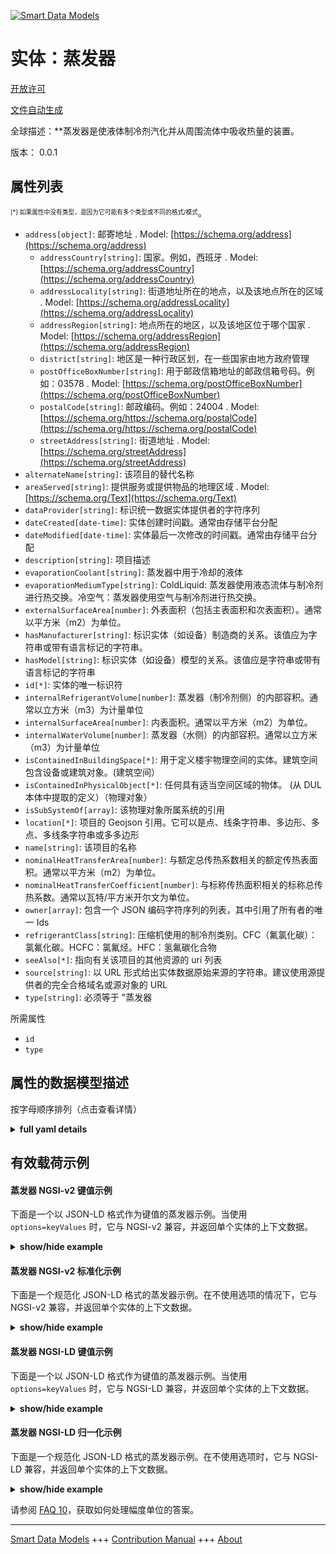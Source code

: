 <!-- 10-Header -->  
[![Smart Data Models](https://smartdatamodels.org/wp-content/uploads/2022/01/SmartDataModels_logo.png "Logo")](https://smartdatamodels.org)  
实体：蒸发器  
======<!-- /10-Header -->  
<!-- 15-License -->  
[开放许可](https://github.com/smart-data-models//dataModel.S4BLDG/blob/master/Evaporator/LICENSE.md)  
[文件自动生成](https://docs.google.com/presentation/d/e/2PACX-1vTs-Ng5dIAwkg91oTTUdt8ua7woBXhPnwavZ0FxgR8BsAI_Ek3C5q97Nd94HS8KhP-r_quD4H0fgyt3/pub?start=false&loop=false&delayms=3000#slide=id.gb715ace035_0_60)  
<!-- /15-License -->  
<!-- 20-Description -->  
全球描述：**蒸发器是使液体制冷剂汽化并从周围流体中吸收热量的装置。  
版本： 0.0.1  
<!-- /20-Description -->  
<!-- 30-PropertiesList -->  

## 属性列表  

<sup><sub>[*] 如果属性中没有类型，是因为它可能有多个类型或不同的格式/模式</sub></sup>。  
- `address[object]`: 邮寄地址  . Model: [https://schema.org/address](https://schema.org/address)	- `addressCountry[string]`: 国家。例如，西班牙  . Model: [https://schema.org/addressCountry](https://schema.org/addressCountry)  
	- `addressLocality[string]`: 街道地址所在的地点，以及该地点所在的区域  . Model: [https://schema.org/addressLocality](https://schema.org/addressLocality)  
	- `addressRegion[string]`: 地点所在的地区，以及该地区位于哪个国家  . Model: [https://schema.org/addressRegion](https://schema.org/addressRegion)  
	- `district[string]`: 地区是一种行政区划，在一些国家由地方政府管理    
	- `postOfficeBoxNumber[string]`: 用于邮政信箱地址的邮政信箱号码。例如：03578  . Model: [https://schema.org/postOfficeBoxNumber](https://schema.org/postOfficeBoxNumber)  
	- `postalCode[string]`: 邮政编码。例如：24004  . Model: [https://schema.org/https://schema.org/postalCode](https://schema.org/https://schema.org/postalCode)  
	- `streetAddress[string]`: 街道地址  . Model: [https://schema.org/streetAddress](https://schema.org/streetAddress)  
- `alternateName[string]`: 该项目的替代名称  - `areaServed[string]`: 提供服务或提供物品的地理区域  . Model: [https://schema.org/Text](https://schema.org/Text)- `dataProvider[string]`: 标识统一数据实体提供者的字符序列  - `dateCreated[date-time]`: 实体创建时间戳。通常由存储平台分配  - `dateModified[date-time]`: 实体最后一次修改的时间戳。通常由存储平台分配  - `description[string]`: 项目描述  - `evaporationCoolant[string]`: 蒸发器中用于冷却的液体  - `evaporationMediumType[string]`: ColdLiquid: 蒸发器使用液态流体与制冷剂进行热交换。冷空气：蒸发器使用空气与制冷剂进行热交换。  - `externalSurfaceArea[number]`: 外表面积（包括主表面积和次表面积）。通常以平方米（m2）为单位。  - `hasManufacturer[string]`: 标识实体（如设备）制造商的关系。该值应为字符串或带有语言标记的字符串。  - `hasModel[string]`: 标识实体（如设备）模型的关系。该值应是字符串或带有语言标记的字符串  - `id[*]`: 实体的唯一标识符  - `internalRefrigerantVolume[number]`: 蒸发器（制冷剂侧）的内部容积。通常以立方米（m3）为计量单位  - `internalSurfaceArea[number]`: 内表面积。通常以平方米（m2）为单位。  - `internalWaterVolume[number]`: 蒸发器（水侧）的内部容积。通常以立方米（m3）为计量单位  - `isContainedInBuildingSpace[*]`: 用于定义楼宇物理空间的实体。建筑空间包含设备或建筑对象。(建筑空间）  - `isContainedInPhysicalObject[*]`: 任何具有适当空间区域的物体。  (从 DUL 本体中提取的定义）（物理对象）  - `isSubSystemOf[array]`: 该物理对象所属系统的引用  - `location[*]`: 项目的 Geojson 引用。它可以是点、线条字符串、多边形、多点、多线条字符串或多多边形  - `name[string]`: 该项目的名称  - `nominalHeatTransferArea[number]`: 与额定总传热系数相关的额定传热表面积。通常以平方米（m2）为单位。  - `nominalHeatTransferCoefficient[number]`: 与标称传热面积相关的标称总传热系数。通常以瓦特/平方米开尔文为单位。  - `owner[array]`: 包含一个 JSON 编码字符序列的列表，其中引用了所有者的唯一 Ids  - `refrigerantClass[string]`: 压缩机使用的制冷剂类别。CFC（氟氯化碳）：氯氟化碳。HCFC：氯氟烃。HFC：氢氟碳化合物  - `seeAlso[*]`: 指向有关该项目的其他资源的 uri 列表  - `source[string]`: 以 URL 形式给出实体数据原始来源的字符串。建议使用源提供者的完全合格域名或源对象的 URL  - `type[string]`: 必须等于 "蒸发器  <!-- /30-PropertiesList -->  
<!-- 35-RequiredProperties -->  
所需属性  
- `id`  - `type`  <!-- /35-RequiredProperties -->  
<!-- 40-RequiredProperties -->  
<!-- /40-RequiredProperties -->  
<!-- 50-DataModelHeader -->  
## 属性的数据模型描述  
按字母顺序排列（点击查看详情）  
<!-- /50-DataModelHeader -->  
<!-- 60-ModelYaml -->  
<details><summary><strong>full yaml details</strong></summary>    
```yaml  
Evaporator:    
  description: An evaporator is a device in which a liquid refrigerent is vaporized and absorbs heat from the surrounding fluid.    
  properties:    
    address:    
      description: The mailing address    
      properties:    
        addressCountry:    
          description: 'The country. For example, Spain'    
          type: string    
          x-ngsi:    
            model: https://schema.org/addressCountry    
            type: Property    
        addressLocality:    
          description: 'The locality in which the street address is, and which is in the region'    
          type: string    
          x-ngsi:    
            model: https://schema.org/addressLocality    
            type: Property    
        addressRegion:    
          description: 'The region in which the locality is, and which is in the country'    
          type: string    
          x-ngsi:    
            model: https://schema.org/addressRegion    
            type: Property    
        district:    
          description: 'A district is a type of administrative division that, in some countries, is managed by the local government'    
          type: string    
          x-ngsi:    
            type: Property    
        postOfficeBoxNumber:    
          description: 'The post office box number for PO box addresses. For example, 03578'    
          type: string    
          x-ngsi:    
            model: https://schema.org/postOfficeBoxNumber    
            type: Property    
        postalCode:    
          description: 'The postal code. For example, 24004'    
          type: string    
          x-ngsi:    
            model: https://schema.org/https://schema.org/postalCode    
            type: Property    
        streetAddress:    
          description: The street address    
          type: string    
          x-ngsi:    
            model: https://schema.org/streetAddress    
            type: Property    
        streetNr:    
          description: Number identifying a specific property on a public street    
          type: string    
          x-ngsi:    
            type: Property    
      type: object    
      x-ngsi:    
        model: https://schema.org/address    
        type: Property    
    alternateName:    
      description: An alternative name for this item    
      type: string    
      x-ngsi:    
        type: Property    
    areaServed:    
      description: The geographic area where a service or offered item is provided    
      type: string    
      x-ngsi:    
        model: https://schema.org/Text    
        type: Property    
    dataProvider:    
      description: A sequence of characters identifying the provider of the harmonised data entity    
      type: string    
      x-ngsi:    
        type: Property    
    dateCreated:    
      description: Entity creation timestamp. This will usually be allocated by the storage platform    
      format: date-time    
      type: string    
      x-ngsi:    
        type: Property    
    dateModified:    
      description: Timestamp of the last modification of the entity. This will usually be allocated by the storage platform    
      format: date-time    
      type: string    
      x-ngsi:    
        type: Property    
    description:    
      description: A description of this item    
      type: string    
      x-ngsi:    
        type: Property    
    evaporationCoolant:    
      description: The fluid used for the coolant in the evaporator    
      type: string    
      x-ngsi:    
        type: Property    
    evaporationMediumType:    
      description: 'ColdLiquid: Evaporator is using liquid type of fluid to exchange heat with refrigerant. ColdAir: Evaporator is using air to exchange heat with refrigerant'    
      type: string    
      x-ngsi:    
        type: Property    
    externalSurfaceArea:    
      description: External surface area (both primary and secondary area). Usually measured in square metre (m2)    
      type: number    
      x-ngsi:    
        type: Property    
    hasManufacturer:    
      description: 'A relationship identifying the manufacturer of an entity (e.g., device). The value is expected to be a string or a string with language tag'    
      type: string    
      x-ngsi:    
        type: Property    
    hasModel:    
      description: 'A relationship identifying the model of an entity (e.g., device). The value is expected to be a string or a string with language tag'    
      type: string    
      x-ngsi:    
        type: Property    
    id:    
      anyOf:    
        - description: Identifier format of any NGSI entity    
          maxLength: 256    
          minLength: 1    
          pattern: ^[\w\-\.\{\}\$\+\*\[\]`|~^@!,:\\]+$    
          type: string    
          x-ngsi:    
            type: Property    
        - description: Identifier format of any NGSI entity    
          format: uri    
          type: string    
          x-ngsi:    
            type: Property    
      description: Unique identifier of the entity    
      x-ngsi:    
        type: Property    
    internalRefrigerantVolume:    
      description: Internal volume of evaporator (refrigerant side). Usually measured in cubic metre (m3)    
      type: number    
      x-ngsi:    
        type: Property    
    internalSurfaceArea:    
      description: Internal surface area. Usually measured in square metre (m2)    
      type: number    
      x-ngsi:    
        type: Property    
    internalWaterVolume:    
      description: Internal volume of evaporator (water side). Usually measured in cubic metre (m3)    
      type: number    
      x-ngsi:    
        type: Property    
    isContainedInBuildingSpace:    
      anyOf:    
        - description: Identifier format of any NGSI entity    
          maxLength: 256    
          minLength: 1    
          pattern: ^[\w\-\.\{\}\$\+\*\[\]`|~^@!,:\\]+$    
          type: string    
          x-ngsi:    
            type: Property    
        - description: Identifier format of any NGSI entity    
          format: uri    
          type: string    
          x-ngsi:    
            type: Property    
      description: An entity used to define the physical spaces of the building. A building space contains devices or building objects. (BuildingSpace)    
      x-ngsi:    
        type: Property    
    isContainedInPhysicalObject:    
      anyOf:    
        - description: Identifier format of any NGSI entity    
          maxLength: 256    
          minLength: 1    
          pattern: ^[\w\-\.\{\}\$\+\*\[\]`|~^@!,:\\]+$    
          type: string    
          x-ngsi:    
            type: Property    
        - description: Identifier format of any NGSI entity    
          format: uri    
          type: string    
          x-ngsi:    
            type: Property    
      description: Any Object that has a proper space region.  (Definition extracted from DUL ontology) (PhysicalObject)    
      x-ngsi:    
        type: Property    
    isSubSystemOf:    
      description: A reference to a system(s) that this Physical Object is part of    
      items:    
        anyOf:    
          - description: Identifier format of any NGSI entity    
            maxLength: 256    
            minLength: 1    
            pattern: ^[\w\-\.\{\}\$\+\*\[\]`|~^@!,:\\]+$    
            type: string    
            x-ngsi:    
              type: Property    
          - description: Identifier format of any NGSI entity    
            format: uri    
            type: string    
            x-ngsi:    
              type: Property    
        description: Unique identifier of the entity    
        x-ngsi:    
          type: Property    
      type: array    
      x-ngsi:    
        type: Relationship    
    location:    
      description: 'Geojson reference to the item. It can be Point, LineString, Polygon, MultiPoint, MultiLineString or MultiPolygon'    
      oneOf:    
        - description: Geojson reference to the item. Point    
          properties:    
            bbox:    
              items:    
                type: number    
              minItems: 4    
              type: array    
            coordinates:    
              items:    
                type: number    
              minItems: 2    
              type: array    
            type:    
              enum:    
                - Point    
              type: string    
          required:    
            - type    
            - coordinates    
          title: GeoJSON Point    
          type: object    
          x-ngsi:    
            type: GeoProperty    
        - description: Geojson reference to the item. LineString    
          properties:    
            bbox:    
              items:    
                type: number    
              minItems: 4    
              type: array    
            coordinates:    
              items:    
                items:    
                  type: number    
                minItems: 2    
                type: array    
              minItems: 2    
              type: array    
            type:    
              enum:    
                - LineString    
              type: string    
          required:    
            - type    
            - coordinates    
          title: GeoJSON LineString    
          type: object    
          x-ngsi:    
            type: GeoProperty    
        - description: Geojson reference to the item. Polygon    
          properties:    
            bbox:    
              items:    
                type: number    
              minItems: 4    
              type: array    
            coordinates:    
              items:    
                items:    
                  items:    
                    type: number    
                  minItems: 2    
                  type: array    
                minItems: 4    
                type: array    
              type: array    
            type:    
              enum:    
                - Polygon    
              type: string    
          required:    
            - type    
            - coordinates    
          title: GeoJSON Polygon    
          type: object    
          x-ngsi:    
            type: GeoProperty    
        - description: Geojson reference to the item. MultiPoint    
          properties:    
            bbox:    
              items:    
                type: number    
              minItems: 4    
              type: array    
            coordinates:    
              items:    
                items:    
                  type: number    
                minItems: 2    
                type: array    
              type: array    
            type:    
              enum:    
                - MultiPoint    
              type: string    
          required:    
            - type    
            - coordinates    
          title: GeoJSON MultiPoint    
          type: object    
          x-ngsi:    
            type: GeoProperty    
        - description: Geojson reference to the item. MultiLineString    
          properties:    
            bbox:    
              items:    
                type: number    
              minItems: 4    
              type: array    
            coordinates:    
              items:    
                items:    
                  items:    
                    type: number    
                  minItems: 2    
                  type: array    
                minItems: 2    
                type: array    
              type: array    
            type:    
              enum:    
                - MultiLineString    
              type: string    
          required:    
            - type    
            - coordinates    
          title: GeoJSON MultiLineString    
          type: object    
          x-ngsi:    
            type: GeoProperty    
        - description: Geojson reference to the item. MultiLineString    
          properties:    
            bbox:    
              items:    
                type: number    
              minItems: 4    
              type: array    
            coordinates:    
              items:    
                items:    
                  items:    
                    items:    
                      type: number    
                    minItems: 2    
                    type: array    
                  minItems: 4    
                  type: array    
                type: array    
              type: array    
            type:    
              enum:    
                - MultiPolygon    
              type: string    
          required:    
            - type    
            - coordinates    
          title: GeoJSON MultiPolygon    
          type: object    
          x-ngsi:    
            type: GeoProperty    
      x-ngsi:    
        type: GeoProperty    
    name:    
      description: The name of this item    
      type: string    
      x-ngsi:    
        type: Property    
    nominalHeatTransferArea:    
      description: Nominal heat transfer surface area associated with nominal overall heat transfer coefficient. Usually measured in square metre (m2)    
      type: number    
      x-ngsi:    
        type: Property    
    nominalHeatTransferCoefficient:    
      description: Nominal overall heat transfer coefficient associated with nominal heat transfer area. Usually measured in Watts/m2 Kelvin    
      type: number    
      x-ngsi:    
        type: Property    
    owner:    
      description: A List containing a JSON encoded sequence of characters referencing the unique Ids of the owner(s)    
      items:    
        anyOf:    
          - description: Identifier format of any NGSI entity    
            maxLength: 256    
            minLength: 1    
            pattern: ^[\w\-\.\{\}\$\+\*\[\]`|~^@!,:\\]+$    
            type: string    
            x-ngsi:    
              type: Property    
          - description: Identifier format of any NGSI entity    
            format: uri    
            type: string    
            x-ngsi:    
              type: Property    
        description: Unique identifier of the entity    
        x-ngsi:    
          type: Property    
      type: array    
      x-ngsi:    
        type: Property    
    refrigerantClass:    
      description: 'Refrigerant class used by the compressor. CFC: Chlorofluorocarbons. HCFC: Hydrochlorofluorocarbons. HFC: Hydrofluorocarbons'    
      type: string    
      x-ngsi:    
        type: Property    
    seeAlso:    
      description: list of uri pointing to additional resources about the item    
      oneOf:    
        - items:    
            format: uri    
            type: string    
          minItems: 1    
          type: array    
        - format: uri    
          type: string    
      x-ngsi:    
        type: Property    
    source:    
      description: 'A sequence of characters giving the original source of the entity data as a URL. Recommended to be the fully qualified domain name of the source provider, or the URL to the source object'    
      type: string    
      x-ngsi:    
        type: Property    
    type:    
      description: It must be equal to `Evaporator`    
      enum:    
        - Evaporator    
      type: string    
      x-ngsi:    
        type: Property    
  required:    
    - id    
    - type    
  type: object    
  x-derived-from: "https://saref.etsi.org/saref4bldg/v1.1.2/#s4bldg:Evaporator"    
  x-disclaimer: 'Redistribution and use in source and binary forms, with or without modification, are permitted  provided that the license conditions are met. Copyleft (c) 2022 Contributors to Smart Data Models Program'    
  x-license-url: https://github.com/smart-data-models/dataModel.S4BLDG/blob/master/Evaporator/LICENSE.md    
  x-model-schema: https://smart-data-models.github.com/dataModel.SAREF4BLDG/Evaporator/schema.json    
  x-model-tags: SAREF Evaporator    
  x-version: 0.0.1    
```  
</details>    
<!-- /60-ModelYaml -->  
<!-- 70-MiddleNotes -->  
<!-- /70-MiddleNotes -->  
<!-- 80-Examples -->  
## 有效载荷示例  
#### 蒸发器 NGSI-v2 键值示例  
下面是一个以 JSON-LD 格式作为键值的蒸发器示例。当使用 `options=keyValues` 时，它与 NGSI-v2 兼容，并返回单个实体的上下文数据。  
<details><summary><strong>show/hide example</strong></summary>    
```json  
{  
  "id": "urn:ngsi-ld:Evaporator:052fc49c-111f-420b-a8e2-51fe3338d2b1",  
  "type": "Evaporator",  
  "evaporationCoolant": "Martinique",  
  "evaporationMediumType": "e-markets",  
  "externalSurfaceArea": 0.5908980288694448,  
  "internalRefrigerantVolume": 0.6284120974003947,  
  "internalSurfaceArea": 0.9343787028327242,  
  "internalWaterVolume": 0.6490547902275666,  
  "nominalHeatTransferArea": 0.4294965931834158,  
  "nominalHeatTransferCoefficient": 0.8081650097718576,  
  "refrigerantClass": "Jewelery, Music & Games",  
  "isContainedInBuildingSpace": "urn:ngsi-ld:BuildingSpace:51c0dbf1-adcc-4d2c-b3ea-90aa62cb494f",  
  "isContainedInPhysicalObject": "urn:ngsi-ld:PhysicalObject:c5bac51f-5e2b-4152-9eb1-96959129eb27",  
  "isSubSystemOf": [  
    "urn:ngsi-ld:System:67f3cbde-6a56-4f0b-9085-ddcee5f7e9fa",  
    "urn:ngsi-ld:System:3e056ae8-5498-4141-9bca-6f9b2eb03b67",  
    "urn:ngsi-ld:System:6692437c-d2c6-4ba0-9386-3a7e0f49d10d"  
  ],  
  "hasManufacturer": "Evaporator Company Inc.",  
  "hasModel": "Evaporator 0.1.2",  
  "dateCreated": "2023-01-26T00:54:03Z",  
  "dateModified": "2023-01-25T16:56:18Z",  
  "source": "Import",  
  "name": "Evaporator",  
  "alternateName": "Evaporator type 2",  
  "description": "Evaporator of limited Evaporator types",  
  "dataProvider": "IFC file"  
}  
```  
</details>  
#### 蒸发器 NGSI-v2 标准化示例  
下面是一个规范化 JSON-LD 格式的蒸发器示例。在不使用选项的情况下，它与 NGSI-v2 兼容，并返回单个实体的上下文数据。  
<details><summary><strong>show/hide example</strong></summary>    
```json  
{  
  "id": "urn:ngsi-ld:Evaporator:c9337df1-e99a-43a3-9f15-425e35abf54a",  
  "type": "Evaporator",  
  "evaporationCoolant": {  
    "type": "Text",  
    "value": "seamless"  
  },  
  "evaporationMediumType": {  
    "type": "Text",  
    "value": "Pike"  
  },  
  "externalSurfaceArea": {  
    "type": "Measurement",  
    "value": 0.07191726989654268  
  },  
  "internalRefrigerantVolume": {  
    "type": "Measurement",  
    "value":  0.20250063780044392  
  },  
  "internalSurfaceArea": {  
    "type": "Measurement",  
    "value":  0.33350088977343506  
  },  
  "internalWaterVolume": {  
    "type": "Measurement",  
    "value":  0.8525147046941662  
  },  
  "nominalHeatTransferArea": {  
    "type": "Measurement",  
    "value":  0.7335123054536791  
  },  
  "nominalHeatTransferCoefficient": {  
    "type": "Measurement",  
    "value":  0.23696481410868975  
  },  
  "refrigerantClass": {  
    "type": "Text",  
    "value": "Incredible"  
  },  
  "isContainedInBuildingSpace": {  
    "type": "URI",  
    "value": "urn:ngsi-ld:BuildingSpace:1d3c18d5-3c73-4b33-ac02-be885911a9c2"  
  },  
  "isContainedInPhysicalObject": {  
    "type": "URI",  
    "value": "urn:ngsi-ld:PhysicalObject:c2a99f87-20d2-4a3e-8869-9ccb703023f7"  
  },  
  "isSubSystemOf": {  
    "type": "array",  
    "value": [  
      {  
        "type": "URI",  
        "value": "urn:ngsi-ld:System:9905fd33-a0dd-465c-821e-7179621c4cd2"  
      },  
      {  
        "type": "URI",  
        "value": "urn:ngsi-ld:System:912b3134-8a54-4576-9e70-68f7d814a681"  
      },  
      {  
        "type": "URI",  
        "value": "urn:ngsi-ld:System:46197de5-7d87-4a26-9d32-4e62dd387c93"  
      }  
    ]  
  },  
  "hasManufacturer": {  
    "type": "Text",  
    "value": "Evaporator Company Inc."  
  },  
  "hasModel": {  
    "type": "Text",  
    "value": "Evaporator 0.1.2"  
  },  
  "dateCreated": {  
    "type": "DateTime",  
    "value": "2023-01-25T19:39:32.5598858+01:00"  
  },  
  "dateModified": {  
    "type": "DateTime",  
    "value": "2023-01-26T02:08:29.4163966+01:00"  
  },  
  "source": {  
    "type": "Text",  
    "value": "Import"  
  },  
  "name": {  
    "type": "Text",  
    "value": "Evaporator"  
  },  
  "alternateName": {  
    "type": "Text",  
    "value": "Evaporator type 2"  
  },  
  "description": {  
    "type": "Text",  
    "value": "Evaporator of limited Evaporator types"  
  },  
  "dataProvider": {  
    "type": "Text",  
    "value": "IFC file"  
  }  
}  
```  
</details>  
#### 蒸发器 NGSI-LD 键值示例  
下面是一个以 JSON-LD 格式作为键值的蒸发器示例。当使用 `options=keyValues` 时，它与 NGSI-LD 兼容，并返回单个实体的上下文数据。  
<details><summary><strong>show/hide example</strong></summary>    
```json  
{  
  "id": "urn:ngsi-ld:Evaporator:052fc49c-111f-420b-a8e2-51fe3338d2b1",  
  "type": "Evaporator",  
  "evaporationCoolant": "Martinique",  
  "evaporationMediumType": "e-markets",  
  "externalSurfaceArea": 0.5908980288694448,  
  "internalRefrigerantVolume": 0.6284120974003947,  
  "internalSurfaceArea": 0.9343787028327242,  
  "internalWaterVolume": 0.6490547902275666,  
  "nominalHeatTransferArea": 0.4294965931834158,  
  "nominalHeatTransferCoefficient": 0.8081650097718576,  
  "refrigerantClass": "Jewelery, Music & Games",  
  "isContainedInBuildingSpace": "urn:ngsi-ld:BuildingSpace:51c0dbf1-adcc-4d2c-b3ea-90aa62cb494f",  
  "isContainedInPhysicalObject": "urn:ngsi-ld:PhysicalObject:c5bac51f-5e2b-4152-9eb1-96959129eb27",  
  "isSubSystemOf": [  
    "urn:ngsi-ld:System:67f3cbde-6a56-4f0b-9085-ddcee5f7e9fa",  
    "urn:ngsi-ld:System:3e056ae8-5498-4141-9bca-6f9b2eb03b67",  
    "urn:ngsi-ld:System:6692437c-d2c6-4ba0-9386-3a7e0f49d10d"  
  ],  
  "hasManufacturer": "Evaporator Company Inc.",  
  "hasModel": "Evaporator 0.1.2",  
  "dateCreated": "2023-01-26T00:54:03Z",  
  "dateModified": "2023-01-25T16:56:18Z",  
  "source": "Import",  
  "name": "Evaporator",  
  "alternateName": "Evaporator type 2",  
  "description": "Evaporator of limited Evaporator types",  
  "dataProvider": "IFC file",  
  "@context": [  
    "https://raw.githubusercontent.com/smart-data-models/dataModel.S4BLDG/master/context.jsonld",  
    "https://uri.etsi.org/ngsi-ld/v1/ngsi-ld-core-context.jsonld"  
  ]  
}  
```  
</details>  
#### 蒸发器 NGSI-LD 归一化示例  
下面是一个规范化 JSON-LD 格式的蒸发器示例。在不使用选项时，它与 NGSI-LD 兼容，并返回单个实体的上下文数据。  
<details><summary><strong>show/hide example</strong></summary>    
```json  
{  
  "id": "urn:ngsi-ld:Evaporator:012ce978-0915-4322-82cf-64be00f886e6",  
  "type": "Evaporator",  
  "evaporationCoolant": {  
    "type": "Property",  
    "value": "Generic"  
  },  
  "evaporationMediumType": {  
    "type": "Property",  
    "value": "ROI"  
  },  
  "externalSurfaceArea": {  
    "type": "Property",  
    "unitCode": "m2",  
    "observedAt": "2023-01-26T01:26:06Z",  
    "value": 0.40305559655625467  
  },  
  "internalRefrigerantVolume": {  
    "type": "Property",  
    "unitCode": "m3",  
    "observedAt": "2023-01-26T04:37:57Z",  
    "value": 0.9165377999786634  
  },  
  "internalSurfaceArea": {  
    "type": "Property",  
    "unitCode": "m2",  
    "observedAt": "2023-01-26T07:59:30Z",  
    "value": 0.11705017875360657  
  },  
  "internalWaterVolume": {  
    "type": "Property",  
    "unitCode": "m3",  
    "observedAt": "2023-01-26T13:18:36Z",  
    "value": 0.6445386560470906  
  },  
  "nominalHeatTransferArea": {  
    "type": "Property",  
    "unitCode": "m2",  
    "observedAt": "2023-01-25T18:46:49Z",  
    "value": 0.20771410507872068  
  },  
  "nominalHeatTransferCoefficient": {  
    "type": "Property",  
    "unitCode": "Kelvin",  
    "observedAt": "2023-01-26T11:33:53Z",  
    "value": 0.029467682176717913  
  },  
  "refrigerantClass": {  
    "type": "Property",  
    "value": "Directives"  
  },  
  "isContainedInBuildingSpace": {  
    "type": "Relationship",  
    "object": "urn:ngsi-ld:BuildingSpace:09942ed6-b0b8-4968-a57d-e48b8fd062f9"  
  },  
  "isContainedInPhysicalObject": {  
    "type": "Relationship",  
    "object": "urn:ngsi-ld:PhysicalObject:9f7d6071-a0a0-4b9d-9707-b59804cef5a8"  
  },  
  "isSubSystemOf": [  
    {  
      "type": "Relationship",  
      "object": "urn:ngsi-ld:System:cb2ff8f9-5b3a-48f2-a576-c7a632297517"  
    },  
    {  
      "type": "Relationship",  
      "object": "urn:ngsi-ld:System:c9865d23-d9da-47f2-875a-1f0beb5bbf09"  
    },  
    {  
      "type": "Relationship",  
      "object": "urn:ngsi-ld:System:18016c6a-4548-4adc-a84c-c62c94e34393"  
    }  
  ],  
  "hasManufacturer": {  
    "type": "Property",  
    "value": "Evaporator Company Inc."  
  },  
  "hasModel": {  
    "type": "Property",  
    "value": "Evaporator 0.1.2"  
  },  
  "dateCreated": {  
    "type": "Property",  
    "value": "2023-01-26T06:49:33Z"  
  },  
  "dateModified": {  
    "type": "Property",  
    "value": "2023-01-26T02:39:15Z"  
  },  
  "source": {  
    "type": "Property",  
    "value": "Import"  
  },  
  "name": {  
    "type": "Property",  
    "value": "Evaporator"  
  },  
  "alternateName": {  
    "type": "Property",  
    "value": "Evaporator type 2"  
  },  
  "description": {  
    "type": "Property",  
    "value": "Evaporator of limited Evaporator types"  
  },  
  "dataProvider": {  
    "type": "Property",  
    "value": "IFC file"  
  },  
  "@context": [  
    "https://raw.githubusercontent.com/smart-data-models/dataModel.S4BLDG/master/context.jsonld",  
    "https://uri.etsi.org/ngsi-ld/v1/ngsi-ld-core-context.jsonld"  
  ]  
}  
```  
</details><!-- /80-Examples -->  
<!-- 90-FooterNotes -->  
<!-- /90-FooterNotes -->  
<!-- 95-Units -->  
请参阅 [FAQ 10](https://smartdatamodels.org/index.php/faqs/)，获取如何处理幅度单位的答案。  
<!-- /95-Units -->  
<!-- 97-LastFooter -->  
---  
[Smart Data Models](https://smartdatamodels.org) +++ [Contribution Manual](https://bit.ly/contribution_manual) +++ [About](https://bit.ly/Introduction_SDM)<!-- /97-LastFooter -->  
